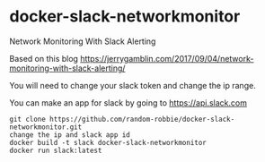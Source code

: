 # docker-slack-networkmonitor
Network Monitoring With Slack Alerting

Based on this blog https://jerrygamblin.com/2017/09/04/network-monitoring-with-slack-alerting/


You will need to change your slack token and change the ip range.

You can make an app for slack by going to https://api.slack.com

```
git clone https://github.com/random-robbie/docker-slack-networkmonitor.git
change the ip and slack app id
docker build -t slack docker-slack-networkmonitor
docker run slack:latest
```
